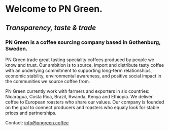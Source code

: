 # Welcome to PN Green. 
## _Transparency, taste & trade_

### PN Green is a coffee sourcing company based in Gothenburg, Sweden. 

PN Green trade great tasting speciality coffees produced by people we know and trust. Our ambition is to source, import and distribute tasty coffee with an underlying commitment to supporting long-term relationships, economic stability, environmental awareness, and positive social impact in the communities we source coffee from.

PN Green currently work with farmers and exporters in six countries: 
Nicaragua, Costa Rica, Brazil, Rwanda, Kenya and Ethiopia. We deliver coffee to European roasters who share our values. Our company is founded on the goal to connect producers and roasters who equaly look for stable prices and partnerships.

Contact: 
info@pngreen.coffee
